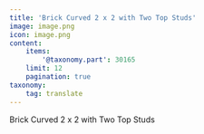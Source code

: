 ```yaml
---
title: 'Brick Curved 2 x 2 with Two Top Studs'
image: image.png
icon: image.png
content:
    items:
        '@taxonomy.part': 30165
    limit: 12
    pagination: true
taxonomy:
    tag: translate
---
```


Brick Curved 2 x 2 with Two Top Studs
